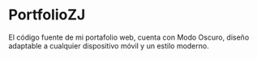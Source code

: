 # PortfolioZJ
El código fuente de mi portafolio web, cuenta con Modo Oscuro, diseño adaptable a cualquier dispositivo móvil y un estilo moderno.
